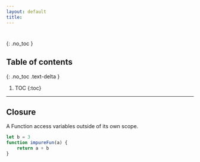 ```yaml
---
layout: default
title:
---
```

# 
{: .no_toc }

## Table of contents
{: .no_toc .text-delta }

1. TOC
{:toc}

---

## Closure
A Function access variables outside of its own scope.
```js
let b = 3
function impureFun(a) {
	return a + b
}
```